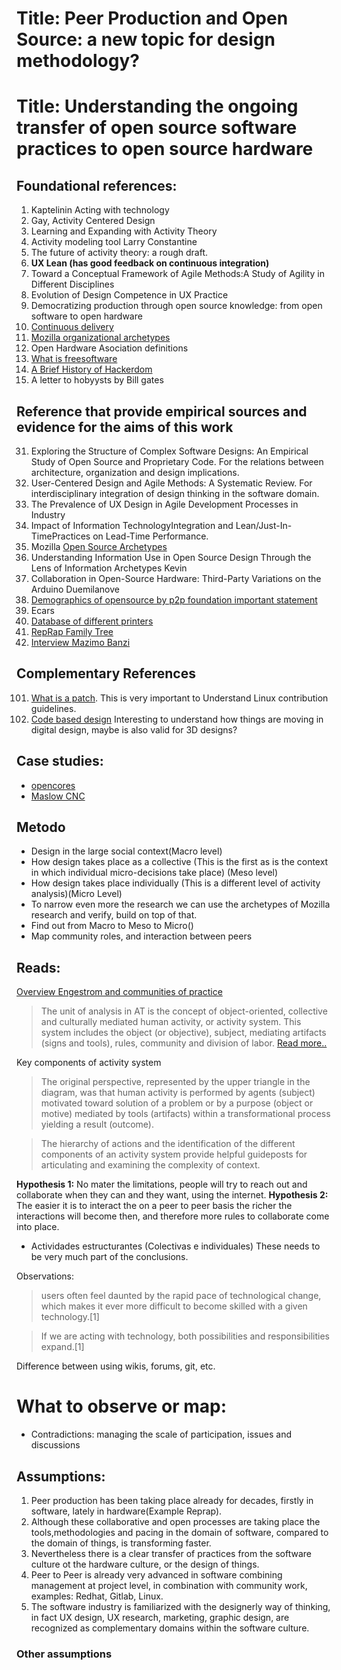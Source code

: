 # Title: Peer Production and Open Source: a new topic for design methodology?
# Title: Understanding the ongoing transfer of open source software practices to open source hardware

## Foundational references:
1. Kaptelinin Acting with technology
2. Gay, Activity Centered Design
3. Learning and Expanding with Activity Theory
4. Activity modeling tool Larry Constantine
5. The future of activity theory: a rough draft.
6. **UX Lean (has good feedback on continuous integration)**
7. Toward a Conceptual Framework of Agile Methods:A Study of Agility in Different Disciplines
8. Evolution of Design Competence in UX Practice
9. Democratizing production through open source knowledge: from open software to open hardware
10. [Continuous delivery](https://en.wikipedia.org/wiki/Continuous_delivery)
11. [Mozilla organizational archetypes](https://docs.google.com/presentation/d/1ujYh0To0cIw7UrZeCnvLZd3WDzy93Hifu7XgVfN_WUs/edit#slide=id.g3ffffa9fe6_0_88)
12. Open Hardware Asociation definitions
13. [What is freesoftware](https://www.gnu.org/philosophy/free-sw.en.html)
14. [A Brief History of Hackerdom](ftp://ftp.align.de/pub/mirror/linuxtag2002/buecher/raymond/hacker-history.pdf)
15. A letter to hobyysts by Bill gates

## Reference that provide empirical sources and evidence for the aims of this work
31. Exploring the Structure of Complex Software Designs: An Empirical Study of Open Source and Proprietary Code. For the relations between architecture, organization and design implications.
32. User-Centered Design and Agile Methods: A Systematic Review. For interdisciplinary integration of design thinking in the software domain.
33. The Prevalence of UX Design in Agile Development Processes in Industry
34. Impact of Information TechnologyIntegration and Lean/Just-In-TimePractices on Lead-Time Performance.
35. Mozilla [Open Source Archetypes](https://blog.mozilla.org/wp-content/uploads/2018/05/MZOTS_OS_Archetypes_report_ext_scr.pdf)
36. Understanding Information Use in Open Source Design Through the Lens of Information Archetypes
Kevin
37. Collaboration in Open-Source Hardware: Third-Party Variations on the Arduino Duemilanove
38. [Demographics of opensource by p2p foundation important statement](https://blog.p2pfoundation.net/a-study-of-the-ecars-open-source-hardware-community/2011/05/08)
39. Ecars
40. [Database of different printers](https://docs.google.com/spreadsheets/d/1nzoZIZzuM93PNnExO56mQe_wns3hJ8MoWnsS4q-uwY0/edit#gid=0)
41. [RepRap Family Tree](https://reprap.org/wiki/RepRap_Family_Tree)
42. [Interview Mazimo Banzi](https://www.youtube.com/watch?v=pU4eUY-MYo4&ab_channel=WIRED)


## Complementary References
101. [What is a patch](https://softwareengineering.stackexchange.com/questions/138385/what-is-the-differences-between-committing-and-patching). This is very important to Understand Linux contribution guidelines.
102. [Code based design](https://www.youtube.com/watch?v=joMeYedXKoA&feature=youtu.be&utm_campaign=Code+Based+Design%3A+The+Workflow+Revolution+Webinar+-+Oct+2018&utm_source=hs_email&utm_medium=email&utm_content=67166406&_hsenc=p2ANqtz--NWVzwccFGTIwVGP1UEUV5fM-e5YSIo3kQyDiC-FEQ5hMdHm9ulmoL96OAJiOHpDdKoHUuok7CpvmsG8LdvRDj8eq6gw&_hsmi=67166406&ab_channel=UXPin) Interesting to understand how things are moving in digital design, maybe is also valid for 3D designs?


## Case studies:
- [opencores](https://opencores.org/)
- [Maslow CNC]()
## Metodo
- Design in the large social context(Macro level)
- How design takes place as a collective (This is the first as is the context in which individual micro-decisions take place) (Meso level)
- How design takes place individually (This is a different level of activity analysis)(Micro Level)
- To narrow even more the research we can use the archetypes of Mozilla research and verify, build on top of that.
- Find out from Macro to Meso to Micro()
- Map community roles, and interaction between peers

## Reads:
[Overview Engestrom and communities of practice](https://idcharred.wordpress.com/2010/07/09/yrjo-engestrom-%E2%80%98from-communities-of-practice-to-mycorrhizae%E2%80%99/)

> The unit of analysis in AT is the concept of object-oriented, collective and culturally mediated human activity, or activity system. This system includes the object (or objective), subject, mediating artifacts (signs and tools), rules, community and division of labor. [Read more..](https://en.wikipedia.org/wiki/Activity_theory)

Key components of activity system
> The original perspective, represented by the upper triangle in the diagram, was that human activity is performed by agents (subject) motivated toward solution of a problem or by a purpose (object or motive) mediated by tools (artifacts) within a transformational process yielding a result (outcome).

> The hierarchy of actions and the identification of the different components of an activity system provide helpful guideposts for articulating and examining the complexity of context.

**Hypothesis 1:** No mater the limitations, people will try to reach out and collaborate when they can and they want, using the internet.
**Hypothesis 2:** The easier it is to interact the on a peer to peer basis the richer the interactions will become then, and therefore more rules to collaborate come into place.


- Actividades estructurantes (Colectivas e individuales) These needs to be very much part of the conclusions.

Observations:
> users often feel daunted by the rapid pace of technological change, which makes it ever more difficult to become skilled with a given technology.[1]

> If we are acting with technology, both possibilities and responsibilities expand.[1]

Difference between using wikis, forums, git, etc.


# What to observe or map:
- Contradictions: managing the scale of participation, issues and discussions


## Assumptions:

1. Peer production has been taking place already for decades, firstly in software, lately in hardware(Example Reprap).
2. Although these collaborative and open processes are taking place the tools,methodologies and pacing in the domain of software, compared to the domain of things, is transforming faster.
3. Nevertheless there is a clear transfer of practices from the software culture ot the hardware culture, or the design of things.
4. Peer to Peer is already very advanced in software combining management at project level, in combination with community work, examples: Redhat, Gitlab, Linux.
5. The software industry is familiarized with the designerly way of thinking, in fact UX design, UX research, marketing, graphic design, are recognized as complementary domains within the software culture.

### Other assumptions
